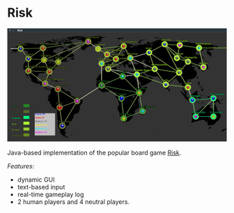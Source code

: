 # Risk

![DisplayImage](DisplayImage.png)

Java-based implementation of the popular board game [Risk](https://en.wikipedia.org/wiki/Risk_(game)).

*Features:*

* dynamic GUI
* text-based input
* real-time gameplay log
* 2 human players and 4 neutral players.
